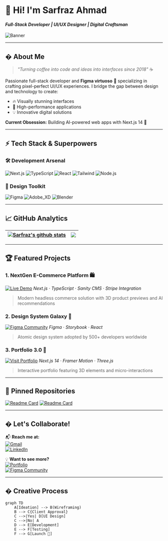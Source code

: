 # 👋 Hi! I'm Sarfraz Ahmad 
#### *Full-Stack Developer | UI/UX Designer | Digital Craftsman*

![Banner](https://raw.githubusercontent.com/creativesar/creativesar/main/assets/banner.gif) <!-- Consider adding a custom banner -->

---

## � About Me
> *"Turning coffee into code and ideas into interfaces since 2018"* ☕

Passionate full-stack developer and **Figma virtuoso** 🎨 specializing in crafting pixel-perfect UI/UX experiences. I bridge the gap between design and technology to create:
- 🔥 Visually stunning interfaces
- 🚀 High-performance applications
- 💡 Innovative digital solutions

**Current Obsession:** Building AI-powered web apps with Next.js 14 🧠

---

## ⚡ Tech Stack & Superpowers

### **🛠 Development Arsenal**
![Next.js](https://img.shields.io/badge/Next.js-000000?style=for-the-badge&logo=next.js&logoColor=white)
![TypeScript](https://img.shields.io/badge/TypeScript-3178C6?style=for-the-badge&logo=typescript&logoColor=white)
![React](https://img.shields.io/badge/React-61DAFB?style=for-the-badge&logo=react&logoColor=black)
![Tailwind](https://img.shields.io/badge/Tailwind_CSS-06B6D4?style=for-the-badge&logo=tailwind-css&logoColor=white)
![Node.js](https://img.shields.io/badge/Node.js-339933?style=for-the-badge&logo=node.js&logoColor=white)

### **🎨 Design Toolkit**
![Figma](https://img.shields.io/badge/Figma-F24E1E?style=for-the-badge&logo=figma&logoColor=white)
![Adobe_XD](https://img.shields.io/badge/Adobe_XD-FF61F6?style=for-the-badge&logo=adobe-xd&logoColor=white)
![Blender](https://img.shields.io/badge/Blender-%23F5792A.svg?style=for-the-badge&logo=blender&logoColor=white)

---

## 📈 GitHub Analytics

| <a href="https://github.com/creativesar"><img align="center" src="https://github-readme-stats.vercel.app/api?username=creativesar&show_icons=true&include_all_commits=true&theme=tokyonight&hide_border=true" alt="Sarfraz's github stats" /></a> | <a href="https://github.com/creativesar"><img align="center" src="https://github-readme-streak-stats.herokuapp.com/?user=creativesar&theme=tokyonight&hide_border=true" /></a> |
| ------------- | ------------- |

---

## 🏆 Featured Projects

### 1. **NextGen E-Commerce Platform** 🛍️
[![Live Demo](https://img.shields.io/badge/Live_Demo-FF4136?style=for-the-badge)](https://yourapp.com)
*Next.js · TypeScript · Sanity CMS · Stripe Integration*
> Modern headless commerce solution with 3D product previews and AI recommendations

### 2. **Design System Galaxy** 🌌
[![Figma Community](https://img.shields.io/badge/Figma_Community-F24E1E?style=for-the-badge&logo=figma&logoColor=white)](https://figma.com/@you)
*Figma · Storybook · React*
> Atomic design system adopted by 500+ developers worldwide

### 3. **Portfolio 3.0** 🚀
[![Visit Portfolio](https://img.shields.io/badge/Visit_Portfolio-000000?style=for-the-badge&logo=vercel&logoColor=white)](https://yourportfolio.com)
*Next.js 14 · Framer Motion · Three.js*
> Interactive portfolio featuring 3D elements and micro-interactions

---

## 📌 Pinned Repositories

[![Readme Card](https://github-readme-stats.vercel.app/api/pin/?username=creativesar&repo=ecommerce-platform&theme=tokyonight)](https://github.com/creativesar/ecommerce-platform)
[![Readme Card](https://github-readme-stats.vercel.app/api/pin/?username=creativesar&repo=design-system&theme=tokyonight)](https://github.com/creativesar/design-system)

---

## � Let's Collaborate!

📬 **Reach me at:**  
[![Gmail](https://img.shields.io/badge/uniqueluck68@gmail.com-EA4335?style=flat-square&logo=gmail&logoColor=white)](mailto:uniqueluck68@gmail.com)  
[![LinkedIn](https://img.shields.io/badge/Sarfraz_Ahmad-0A66C2?style=flat-square&logo=linkedin&logoColor=white)](https://www.linkedin.com/in/sarfraz-ahmad-595428286/)

💡 **Want to see more?**  
[![Portfolio](https://img.shields.io/badge/Portfolio-FF4088?style=for-the-badge&logo=hugo&logoColor=white)](https://yourportfolio.com)  
[![Figma Community](https://img.shields.io/badge/Figma_Community-FF726B?style=for-the-badge&logo=figma&logoColor=white)](https://figma.com/@you)

---

## � Creative Process
```mermaid
graph TD
    A[Ideation] --> B(Wireframing)
    B --> C{Client Approval}
    C -->|Yes| D[UI Design]
    C -->|No| A
    D --> E[Development]
    E --> F[Testing]
    F --> G[Launch 🚀]
